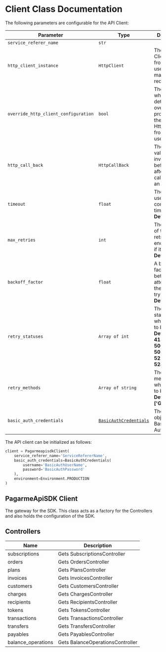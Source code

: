 
# Client Class Documentation

The following parameters are configurable for the API Client:

| Parameter | Type | Description |
|  --- | --- | --- |
| `service_referer_name` | `str` |  |
| `http_client_instance` | `HttpClient` | The Http Client passed from the sdk user for making requests |
| `override_http_client_configuration` | `bool` | The value which determines to override properties of the passed Http Client from the sdk user |
| `http_call_back` | `HttpCallBack` | The callback value that is invoked before and after an HTTP call is made to an endpoint |
| `timeout` | `float` | The value to use for connection timeout. <br> **Default: 60** |
| `max_retries` | `int` | The number of times to retry an endpoint call if it fails. <br> **Default: 0** |
| `backoff_factor` | `float` | A backoff factor to apply between attempts after the second try. <br> **Default: 2** |
| `retry_statuses` | `Array of int` | The http statuses on which retry is to be done. <br> **Default: [408, 413, 429, 500, 502, 503, 504, 521, 522, 524]** |
| `retry_methods` | `Array of string` | The http methods on which retry is to be done. <br> **Default: ['GET', 'PUT']** |
| `basic_auth_credentials` | [`BasicAuthCredentials`]($a/basic-authentication.md) | The credential object for Basic Authentication |

The API client can be initialized as follows:

```python
client = PagarmeapisdkClient(
    service_referer_name='ServiceRefererName',
    basic_auth_credentials=BasicAuthCredentials(
        username='BasicAuthUserName',
        password='BasicAuthPassword'
    ),
    environment=Environment.PRODUCTION
)
```

## PagarmeApiSDK Client

The gateway for the SDK. This class acts as a factory for the Controllers and also holds the configuration of the SDK.

## Controllers

| Name | Description |
|  --- | --- |
| subscriptions | Gets SubscriptionsController |
| orders | Gets OrdersController |
| plans | Gets PlansController |
| invoices | Gets InvoicesController |
| customers | Gets CustomersController |
| charges | Gets ChargesController |
| recipients | Gets RecipientsController |
| tokens | Gets TokensController |
| transactions | Gets TransactionsController |
| transfers | Gets TransfersController |
| payables | Gets PayablesController |
| balance_operations | Gets BalanceOperationsController |

